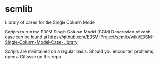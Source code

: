 # scmlib
Library of cases for the Single Column Model

Scripts to run the E3SM Single Column Model (SCM)
Description of each case can be found at https://github.com/E3SM-Project/scmlib/wiki/E3SM-Single-Column-Model-Case-Library

Scripts are maintained on a regular basis. Should you encounter problems, open a Gitissue on this repo.
